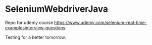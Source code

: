 # SeleniumWebdriverJava
Repo for udemy course https://www.udemy.com/selenium-real-time-examplesinterview-questions

Testing for a better tomorrow.
